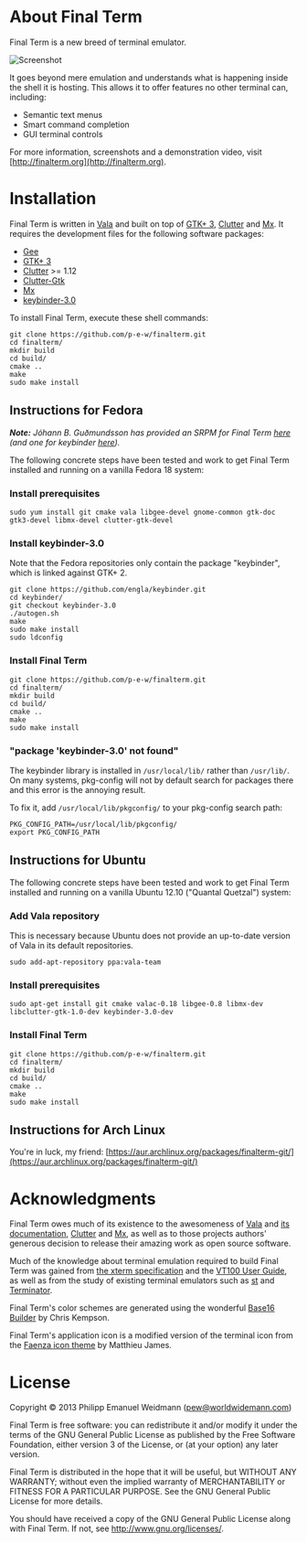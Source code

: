 # About Final Term

Final Term is a new breed of terminal emulator.

![Screenshot](http://finalterm.org/text-menu.png)

It goes beyond mere emulation and understands what is happening inside the shell it is hosting. This allows it to offer features no other terminal can, including:

* Semantic text menus
* Smart command completion
* GUI terminal controls

For more information, screenshots and a demonstration video, visit [http://finalterm.org](http://finalterm.org).

# Installation

Final Term is written in [Vala](https://live.gnome.org/Vala) and built on top of [GTK+ 3](http://www.gtk.org), [Clutter](http://blogs.gnome.org/clutter/) and [Mx](https://github.com/clutter-project/mx). It requires the development files for the following software packages:

* [Gee](https://live.gnome.org/Libgee)
* [GTK+ 3](http://www.gtk.org)
* [Clutter](http://blogs.gnome.org/clutter/) >= 1.12
* [Clutter-Gtk](http://blogs.gnome.org/clutter/)
* [Mx](https://github.com/clutter-project/mx)
* [keybinder-3.0](https://github.com/engla/keybinder/tree/keybinder-3.0)

To install Final Term, execute these shell commands:

```
git clone https://github.com/p-e-w/finalterm.git
cd finalterm/
mkdir build
cd build/
cmake ..
make
sudo make install
```

## Instructions for Fedora

_**Note:** Jóhann B. Guðmundsson has provided an SRPM for Final Term [here](https://docs.google.com/file/d/0B48uS582CBl8QkZ5UnRiSzhnTVU/edit) (and one for keybinder [here](https://docs.google.com/file/d/0B48uS582CBl8Wjg1ZVI0bXBrLUE/edit))._

The following concrete steps have been tested and work to get Final Term installed and running on a vanilla Fedora 18 system:

### Install prerequisites

```
sudo yum install git cmake vala libgee-devel gnome-common gtk-doc gtk3-devel libmx-devel clutter-gtk-devel
```

### Install keybinder-3.0

Note that the Fedora repositories only contain the package "keybinder", which is linked against GTK+ 2.

```
git clone https://github.com/engla/keybinder.git
cd keybinder/
git checkout keybinder-3.0
./autogen.sh
make
sudo make install
sudo ldconfig
```

### Install Final Term

```
git clone https://github.com/p-e-w/finalterm.git
cd finalterm/
mkdir build
cd build/
cmake ..
make
sudo make install
```

### "package 'keybinder-3.0' not found"

The keybinder library is installed in `/usr/local/lib/` rather than `/usr/lib/`. On many systems, pkg-config will not by default search for packages there and this error is the annoying result.

To fix it, add `/usr/local/lib/pkgconfig/` to your pkg-config search path:

```
PKG_CONFIG_PATH=/usr/local/lib/pkgconfig/
export PKG_CONFIG_PATH
```

## Instructions for Ubuntu

The following concrete steps have been tested and work to get Final Term installed and running on a vanilla Ubuntu 12.10 ("Quantal Quetzal") system:

### Add Vala repository

This is necessary because Ubuntu does not provide an up-to-date version of Vala in its default repositories.

```
sudo add-apt-repository ppa:vala-team
```

### Install prerequisites

```
sudo apt-get install git cmake valac-0.18 libgee-0.8 libmx-dev libclutter-gtk-1.0-dev keybinder-3.0-dev
```

### Install Final Term

```
git clone https://github.com/p-e-w/finalterm.git
cd finalterm/
mkdir build
cd build/
cmake ..
make
sudo make install
```

## Instructions for Arch Linux

You're in luck, my friend: [https://aur.archlinux.org/packages/finalterm-git/](https://aur.archlinux.org/packages/finalterm-git/)

# Acknowledgments

Final Term owes much of its existence to the awesomeness of [Vala](https://live.gnome.org/Vala) and [its documentation](http://valadoc.org), [Clutter](http://blogs.gnome.org/clutter/) and [Mx](https://github.com/clutter-project/mx), as well as to those projects authors' generous decision to release their amazing work as open source software.

Much of the knowledge about terminal emulation required to build Final Term was gained from [the xterm specification](http://invisible-island.net/xterm/ctlseqs/ctlseqs.html) and the [VT100 User Guide](http://vt100.net/docs/vt100-ug/contents.html), as well as from the study of existing terminal emulators such as [st](http://st.suckless.org) and [Terminator](http://software.jessies.org/terminator/).

Final Term's color schemes are generated using the wonderful [Base16 Builder](https://github.com/chriskempson/base16-builder) by Chris Kempson.

Final Term's application icon is a modified version of the terminal icon from the [Faenza icon theme](http://tiheum.deviantart.com/art/Faenza-Icons-173323228) by Matthieu James.

# License

Copyright © 2013 Philipp Emanuel Weidmann (<pew@worldwidemann.com>)

Final Term is free software: you can redistribute it and/or modify it under the terms of the GNU General Public License as published by the Free Software Foundation, either version 3 of the License, or (at your option) any later version.

Final Term is distributed in the hope that it will be useful, but WITHOUT ANY WARRANTY; without even the implied warranty of MERCHANTABILITY or FITNESS FOR A PARTICULAR PURPOSE.  See the GNU General Public License for more details.

You should have received a copy of the GNU General Public License along with Final Term.  If not, see <http://www.gnu.org/licenses/>.
